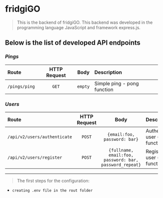 # fridgiGO

> This is the backend of fridgiGO. This backend was developed in the programming language JavaScript and framework express.js.

## Below is the list of developed API endpoints

### **_Pings_**

| Route         | HTTP Request |  Body   | Description                 |
| :------------ | :----------: | :-----: | :-------------------------- |
| `/pings/ping` |    `GET`     | `empty` | Simple ping - pong function |

### **_Users_**

| Route                        | HTTP Request |                          Body                           | Description                        |
| :--------------------------- | :----------: | :-----------------------------------------------------: | :--------------------------------- |
| `/api/v2/users/authenticate` |    `POST`    |              `{email:foo, password: bar}`               | Authenticate user (login function) |
| `/api/v2/users/register`     |    `POST`    | `{fullname, email:foo, password: bar, password_repeat}` | Register user (signup function)    |

<hr>

> The first steps for the configuration:

- `creating .env file in the rout folder`
